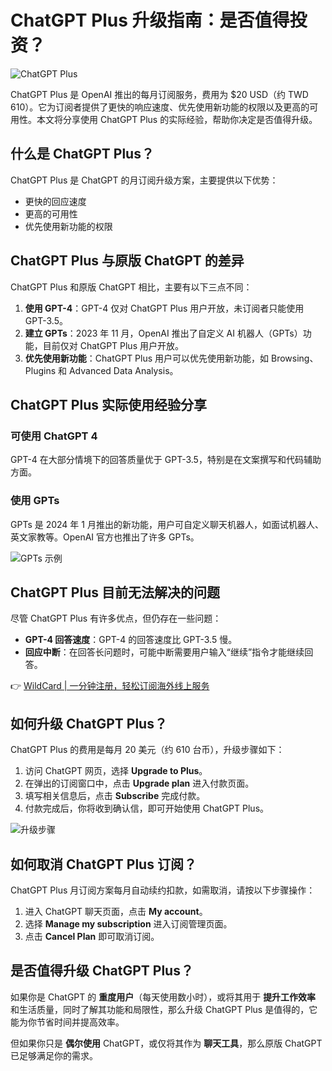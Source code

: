 # ChatGPT Plus 升级指南：是否值得投资？

![ChatGPT Plus](https://bbtdd.com/img/229433657.webp)

ChatGPT Plus 是 OpenAI 推出的每月订阅服务，费用为 $20 USD（约 TWD 610）。它为订阅者提供了更快的响应速度、优先使用新功能的权限以及更高的可用性。本文将分享使用 ChatGPT Plus 的实际经验，帮助你决定是否值得升级。

## 什么是 ChatGPT Plus？

ChatGPT Plus 是 ChatGPT 的月订阅升级方案，主要提供以下优势：

- 更快的回应速度
- 更高的可用性
- 优先使用新功能的权限

## ChatGPT Plus 与原版 ChatGPT 的差异

ChatGPT Plus 和原版 ChatGPT 相比，主要有以下三点不同：

1. **使用 GPT-4**：GPT-4 仅对 ChatGPT Plus 用户开放，未订阅者只能使用 GPT-3.5。
2. **建立 GPTs**：2023 年 11 月，OpenAI 推出了自定义 AI 机器人（GPTs）功能，目前仅对 ChatGPT Plus 用户开放。
3. **优先使用新功能**：ChatGPT Plus 用户可以优先使用新功能，如 Browsing、Plugins 和 Advanced Data Analysis。

## ChatGPT Plus 实际使用经验分享

### 可使用 ChatGPT 4

GPT-4 在大部分情境下的回答质量优于 GPT-3.5，特别是在文案撰写和代码辅助方面。

### 使用 GPTs

GPTs 是 2024 年 1 月推出的新功能，用户可自定义聊天机器人，如面试机器人、英文家教等。OpenAI 官方也推出了许多 GPTs。

![GPTs 示例](https://bbtdd.com/img/74635240193005.webp)

## ChatGPT Plus 目前无法解决的问题

尽管 ChatGPT Plus 有许多优点，但仍存在一些问题：

- **GPT-4 回答速度**：GPT-4 的回答速度比 GPT-3.5 慢。
- **回应中断**：在回答长问题时，可能中断需要用户输入“继续”指令才能继续回答。

👉 [WildCard | 一分钟注册，轻松订阅海外线上服务](https://bbtdd.com/WildCard)

## 如何升级 ChatGPT Plus？

ChatGPT Plus 的费用是每月 20 美元（约 610 台币），升级步骤如下：

1. 访问 ChatGPT 网页，选择 **Upgrade to Plus**。
2. 在弹出的订阅窗口中，点击 **Upgrade plan** 进入付款页面。
3. 填写相关信息后，点击 **Subscribe** 完成付款。
4. 付款完成后，你将收到确认信，即可开始使用 ChatGPT Plus。

![升级步骤](https://bbtdd.com/img/711083198.webp)

## 如何取消 ChatGPT Plus 订阅？

ChatGPT Plus 月订阅方案每月自动续约扣款，如需取消，请按以下步骤操作：

1. 进入 ChatGPT 聊天页面，点击 **My account**。
2. 选择 **Manage my subscription** 进入订阅管理页面。
3. 点击 **Cancel Plan** 即可取消订阅。

## 是否值得升级 ChatGPT Plus？

如果你是 ChatGPT 的 **重度用户**（每天使用数小时），或将其用于 **提升工作效率** 和生活质量，同时了解其功能和局限性，那么升级 ChatGPT Plus 是值得的，它能为你节省时间并提高效率。

但如果你只是 **偶尔使用** ChatGPT，或仅将其作为 **聊天工具**，那么原版 ChatGPT 已足够满足你的需求。